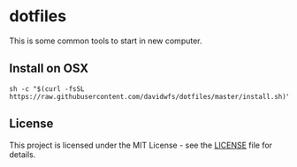 # dotfiles

This is some common tools to start in new computer.

## Install on OSX
```
sh -c "$(curl -fsSL https://raw.githubusercontent.com/davidwfs/dotfiles/master/install.sh)"
```

## License

This project is licensed under the MIT License - see the [LICENSE](LICENSE) file for details.
